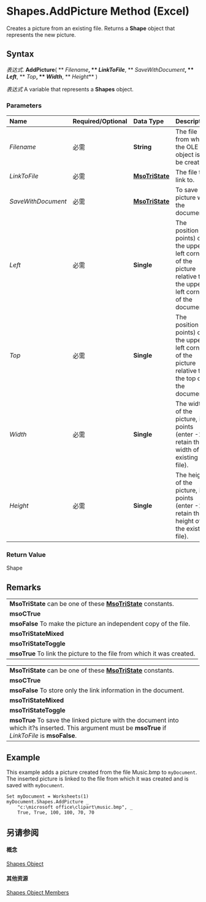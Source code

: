 
# Shapes.AddPicture Method (Excel)

Creates a picture from an existing file. Returns a  **Shape** object that represents the new picture.


## Syntax

 _表达式_. **AddPicture**( ** _Filename_**, ** _LinkToFile_**, ** _SaveWithDocument_**, ** _Left_**, ** _Top_**, ** _Width_**, ** _Height_** )

 _表达式_ A variable that represents a **Shapes** object.


### Parameters



|**Name**|**Required/Optional**|**Data Type**|**Description**|
|:-----|:-----|:-----|:-----|
| _Filename_|必需|**String**|The file from which the OLE object is to be created.|
| _LinkToFile_|必需|**[MsoTriState](http://msdn.microsoft.com/library/2036cfc9-be7d-e05c-bec7-af05e3c3c515%28Office.15%29.aspx)**| The file to link to.|
| _SaveWithDocument_|必需|**[MsoTriState](http://msdn.microsoft.com/library/2036cfc9-be7d-e05c-bec7-af05e3c3c515%28Office.15%29.aspx)**|To save the picture with the document.|
| _Left_|必需|**Single**|The position (in points) of the upper-left corner of the picture relative to the upper-left corner of the document.|
| _Top_|必需|**Single**|The position (in points) of the upper-left corner of the picture relative to the top of the document.|
| _Width_|必需|**Single**|The width of the picture, in points (enter -1 to retain the width of the existing file).|
| _Height_|必需|**Single**|The height of the picture, in points (enter -1 to retain the height of the existing file).|

### Return Value

Shape


## Remarks




||
|:-----|
|**MsoTriState** can be one of these **[MsoTriState](http://msdn.microsoft.com/library/2036cfc9-be7d-e05c-bec7-af05e3c3c515%28Office.15%29.aspx)** constants.|
|**msoCTrue**|
|**msoFalse** To make the picture an independent copy of the file.|
|**msoTriStateMixed**|
|**msoTriStateToggle**|
|**msoTrue** To link the picture to the file from which it was created.|

||
|:-----|
|**MsoTriState** can be one of these **[MsoTriState](http://msdn.microsoft.com/library/2036cfc9-be7d-e05c-bec7-af05e3c3c515%28Office.15%29.aspx)** constants.|
|**msoCTrue**|
|**msoFalse** To store only the link information in the document.|
|**msoTriStateMixed**|
|**msoTriStateToggle**|
|**msoTrue** To save the linked picture with the document into which it?s inserted. This argument must be **msoTrue** if _LinkToFile_ is **msoFalse**.|

## Example

This example adds a picture created from the file Music.bmp to  `myDocument`. The inserted picture is linked to the file from which it was created and is saved with  `myDocument`.


```
Set myDocument = Worksheets(1) 
myDocument.Shapes.AddPicture _ 
    "c:\microsoft office\clipart\music.bmp", _ 
    True, True, 100, 100, 70, 70
```


## 另请参阅


#### 概念


[Shapes Object](f9c6548c-d028-1b70-a11c-c4b45ff19177.md)
#### 其他资源


[Shapes Object Members](http://msdn.microsoft.com/library/f5d0be42-46cc-2916-8953-401e50a5cef7%28Office.15%29.aspx)